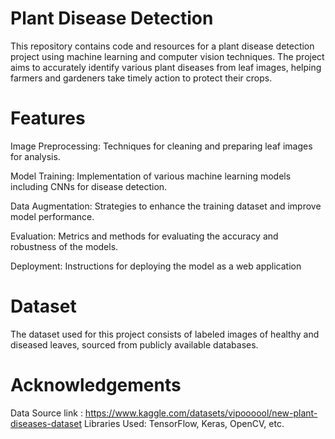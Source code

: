 # Plant Disease Detection

This repository contains code and resources for a plant disease detection project using machine learning and computer vision techniques.
The project aims to accurately identify various plant diseases from leaf images, helping farmers and gardeners take timely action to protect their crops.

# Features

Image Preprocessing: Techniques for cleaning and preparing leaf images for analysis.

Model Training: Implementation of various machine learning models including CNNs for disease detection.

Data Augmentation: Strategies to enhance the training dataset and improve model performance.

Evaluation: Metrics and methods for evaluating the accuracy and robustness of the models. 

Deployment: Instructions for deploying the model as a web application

# Dataset
The dataset used for this project consists of labeled images of healthy and diseased leaves, sourced from publicly available databases.

# Acknowledgements
Data Source link : https://www.kaggle.com/datasets/vipoooool/new-plant-diseases-dataset
Libraries Used: TensorFlow, Keras, OpenCV, etc.

